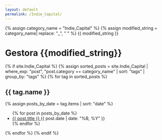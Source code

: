 ```yaml
---
layout: default
permalink: /Indie_Capital/
---
```


{% assign category_name = "Indie_Capital" %}
{% assign modified_string = category_name| replace: "_", " " %}
{{ modified_string }}
<h1>Gestora {{modified_string}}</h1>
{% if site.Indie_Capital %}
{% assign sorted_posts = site.Indie_Capital | where_exp: "post", "post.category == category_name" | sort: "tags" | group_by: "tags" %}
{% for tag in sorted_posts %}
<h2>{{ tag.name }}</h2>
{% assign posts_by_date = tag.items | sort: "date" %}
<ul>
{% for post in posts_by_date %}
<li><a href="{{ post.url | relative_url }}">{{ post.title }} </a><span>{{ post.date | date: "%B, %Y" }}</span></li>
{% endfor %}
</ul>
{% endfor %}
{% endif %}
